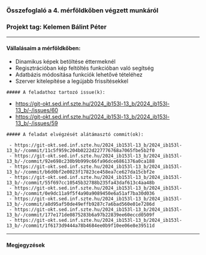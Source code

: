 ### Összefoglaló a 4. mérföldkőben végzett munkáról

### Projekt tag: Kelemen Bálint Péter

___

#### Vállalásaim a mérföldkőben:
   - Dinamikus képek betöltése éttermeknél
   - Regisztrációban kép feltöltés funkcióban való segítség
   - Adatbázis módosítása funkciók lehetővé tételéhez
   - Szerver kitelepítése a legújabb frissítésekkel

    ##### A feladathoz tartozó issue(k):

   - https://git-okt.sed.inf.szte.hu/2024_ib153l-13_b/2024_ib153l-13_b/-/issues/60
   - https://git-okt.sed.inf.szte.hu/2024_ib153l-13_b/2024_ib153l-13_b/-/issues/59

    ##### A feladat elvégzését alátámasztó commit(ok):

     - https://git-okt.sed.inf.szte.hu/2024_ib153l-13_b/2024_ib153l-13_b/-/commit/11c5f959c204b0222d227776768a7065fbe5b2f0
     - https://git-okt.sed.inf.szte.hu/2024_ib153l-13_b/2024_ib153l-13_b/-/commit/92e698c230b9b999c66fa96dce6861376a0ca188 
     - https://git-okt.sed.inf.szte.hu/2024_ib153l-13_b/2024_ib153l-13_b/-/commit/b6d0bf2e0023f17823ce458ea7ce627da15cbf2e
     - https://git-okt.sed.inf.szte.hu/2024_ib153l-13_b/2024_ib153l-13_b/-/commit/55f697cc10545b32788b235fa43daf613c4aa48b
     - https://git-okt.sed.inf.szte.hu/2024_ib153l-13_b/2024_ib153l-13_b/-/commit/0e9dc11a9f5f4a90a9089450e6a51af7ba30d036
     - https://git-okt.sed.inf.szte.hu/2024_ib153l-13_b/2024_ib153l-13_b/-/commit/a8d95af50de49effb9287c7a6bad560e01e7286d
     - https://git-okt.sed.inf.szte.hu/2024_ib153l-13_b/2024_ib153l-13_b/-/commit/177e171de0875283b6a97b22839ee60eccd0509f
     - https://git-okt.sed.inf.szte.hu/2024_ib153l-13_b/2024_ib153l-13_b/-/commit/1f6173d9444a78b4684ee0b9f10ee06e8e39511d



___

#### Megjegyzések
